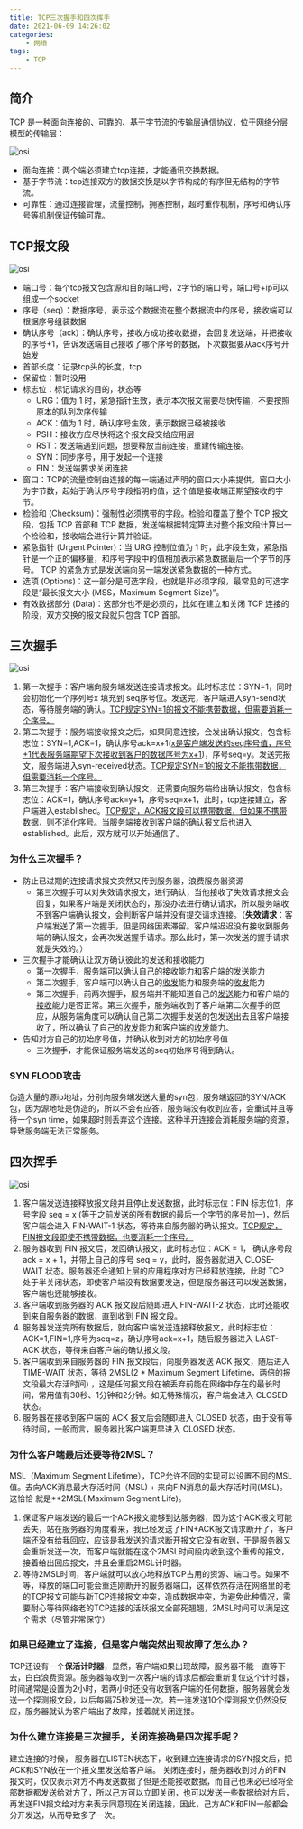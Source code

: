 ```yaml
---
title: TCP三次握手和四次挥手
date: 2021-06-09 14:26:02
categories:
    - 网络
tags:
    - TCP
---
```


## 简介

TCP 是一种面向连接的、可靠的、基于字节流的传输层通信协议，位于网络分层模型的传输层：

![osi](https://102er.github.io/images/osi-model.png)

- 面向连接：两个端必须建立tcp连接，才能通讯交换数据。
- 基于字节流：tcp连接双方的数据交换是以字节构成的有序但无结构的字节流。
- 可靠性：通过连接管理，流量控制，拥塞控制，超时重传机制，序号和确认序号等机制保证传输可靠。

<!-- more -->

## TCP报文段

![osi](https://102er.github.io/images/tcp-bw.png)

- 端口号：每个tcp报文包含源和目的端口号，2字节的端口号，端口号+ip可以组成一个socket
- 序号（seq）：数据序号，表示这个数据流在整个数据流中的序号，接收端可以根据序号组装数据
- 确认序号（ack）：确认序号，接收方成功接收数据，会回复发送端，并把接收的序号+1，告诉发送端自己接收了哪个序号的数据，下次数据要从ack序号开始发
- 首部长度：记录tcp头的长度，tcp
- 保留位：暂时没用
- 标志位：标记请求的目的，状态等
  - URG：值为 1 时，紧急指针生效，表示本次报文需要尽快传输，不要按照原本的队列次序传输
  - ACK：值为 1 时，确认序号生效，表示数据已经被接收
  - PSH：接收方应尽快将这个报文段交给应用层
  - RST：发送端遇到问题，想要释放当前连接，重建传输连接。
  - SYN：同步序号，用于发起一个连接
  - FIN：发送端要求关闭连接
- 窗口：TCP的流量控制由连接的每一端通过声明的窗口大小来提供。窗口大小为字节数，起始于确认序号字段指明的值，这个值是接收端正期望接收的字节。
- 检验和 (Checksum)：强制性必须携带的字段。检验和覆盖了整个 TCP 报文段，包括 TCP 首部和 TCP 数据，发送端根据特定算法对整个报文段计算出一个检验和，接收端会进行计算并验证。
- 紧急指针 (Urgent Pointer)：当 URG 控制位值为 1 时，此字段生效，紧急指针是一个正的偏移量，和序号字段中的值相加表示紧急数据最后一个字节的序号。 TCP 的紧急方式是发送端向另一端发送紧急数据的一种方式。
- 选项 (Options)：这一部分是可选字段，也就是非必须字段，最常见的可选字段是“最长报文大小 (MSS，Maximum Segment Size)”。
- 有效数据部分 (Data)：这部分也不是必须的，比如在建立和关闭 TCP 连接的阶段，双方交换的报文段就只包含 TCP 首部。

## 三次握手

![osi](https://102er.github.io/images/tcp-3ws.png)

1. 第一次握手：客户端向服务端发送连接请求报文。此时标志位：SYN=1，同时会初始化一个序列号x 填充到 seq序号位。发送完，客户端进入syn-send状态，等待服务端的确认。<u>TCP规定SYN=1的报文不能携带数据，但需要消耗一个序号。</u>
2. 第二次握手：服务端接收报文之后，如果同意连接，会发出确认报文，包含标志位：SYN=1,ACK=1，确认序号ack=x+1(<u>x是客户端发送的seq序号值，序号+1代表服务端期望下次接收到客户的数据序号为x+1</u>)，序号seq=y。发送完报文，服务端进入syn-received状态。<u>TCP规定SYN=1的报文不能携带数据，但需要消耗一个序号。</u>
3. 第三次握手：客户端接收到确认报文，还需要向服务端给出确认报文，包含标志位：ACK=1，确认序号ack=y+1，序号seq=x+1，此时，tcp连接建立，客户端进入established。<u>TCP规定，ACK报文段可以携带数据，但如果不携带数据，则不消化序号。</u>当服务端接收到客户端的确认报文后也进入established。此后，双方就可以开始通信了。

### 为什么三次握手？

- 防止已过期的连接请求报文突然又传到服务器，浪费服务器资源
  - 第三次握手可以对失效请求报文，进行确认，当他接收了失效请求报文会回复，如果客户端是关闭状态的，那没办法进行确认请求，所以服务端收不到客户端确认报文，会判断客户端并没有提交请求连接。（**失效请求**：客户端发送了第一次握手，但是网络因素滞留。客户端迟迟没有接收到服务端的确认报文，会再次发送握手请求。那么此时，第一次发送的握手请求就是失效的。）
- 三次握手才能确认让双方确认彼此的发送和接收能力
  - 第一次握手，服务端可以确认自己的<u>接收</u>能力和客户端的<u>发送</u>能力 
  - 第二次握手，客户端可以确认自己的<u>收发</u>能力和服务端的<u>收发</u>能力 
  - 第三次握手，前两次握手，服务端并不能知道自己的<u>发送</u>能力和客户端的<u>接收</u>能力是否正常。第三次握手，服务端收到了客户端第二次握手的回应，从服务端角度可以确认自己第二次握手发送的包发送出去且客户端接收了，所以确认了自己的<u>收发</u>能力和客户端的<u>收发</u>能力。
- 告知对方自己的初始序号值，并确认收到对方的初始序号值
     - 三次握手，才能保证服务端发送的seq初始序号得到确认。

### SYN FLOOD攻击

伪造大量的源ip地址，分别向服务端发送大量的syn包，服务端返回的SYN/ACK包，因为源地址是伪造的，所以不会有应答，服务端没有收到应答，会重试并且等待一个syn time，如果超时则丢弃这个连接。这种半开连接会消耗服务端的资源，导致服务端无法正常服务。

## **四次挥手**

![osi](https://102er.github.io/images/tcp-4hs.png)

1. 客户端发送连接释放报文段并且停止发送数据，此时标志位：FIN 标志位1，序号字段 seq = x (等于之前发送的所有数据的最后一个字节的序号加一)，然后客户端会进入 FIN-WAIT-1 状态，等待来自服务器的确认报文。<u>TCP规定，FIN报文段即使不携带数据，也要消耗一个序号。</u>
2. 服务器收到 FIN 报文后，发回确认报文，此时标志位：ACK = 1， 确认序号段 ack = x + 1，并带上自己的序号 seq = y，此时，服务器就进入 CLOSE-WAIT 状态。服务器还会通知上层的应用程序对方已经释放连接，此时 TCP 处于半关闭状态，即使客户端没有数据要发送，但是服务器还可以发送数据，客户端也还能够接收。
3. 客户端收到服务器的 ACK 报文段后随即进入 FIN-WAIT-2 状态，此时还能收到来自服务器的数据，直到收到 FIN 报文段。
4. 服务器发送完所有数据后，就向客户端发送连接释放报文，此时标志位：ACK=1,FIN=1,序号为seq=z，确认序号ack=x+1，随后服务器进入 LAST-ACK 状态，等待来自客户端的确认报文段。
5. 客户端收到来自服务器的 FIN 报文段后，向服务器发送 ACK 报文，随后进入 TIME-WAIT 状态，等待 2MSL(2 * Maximum Segment Lifetime，两倍的报文段最大存活时间) ，这是任何报文段在被丢弃前能在网络中存在的最长时间，常用值有30秒、1分钟和2分钟。如无特殊情况，客户端会进入 CLOSED 状态。
6. 服务器在接收到客户端的 ACK 报文后会随即进入 CLOSED 状态，由于没有等待时间，一般而言，服务器比客户端更早进入 CLOSED 状态。

### **为什么客户端最后还要等待2MSL？**

MSL（Maximum Segment Lifetime），TCP允许不同的实现可以设置不同的MSL值。去向ACK消息最大存活时间（MSL) + 来向FIN消息的最大存活时间(MSL)。这恰恰 就是**2MSL( Maximum Segment Life)。

1. 保证客户端发送的最后一个ACK报文能够到达服务器，因为这个ACK报文可能丢失，站在服务器的角度看来，我已经发送了FIN+ACK报文请求断开了，客户端还没有给我回应，应该是我发送的请求断开报文它没有收到，于是服务器又会重新发送一次，而客户端就能在这个2MSL时间段内收到这个重传的报文，接着给出回应报文，并且会重启2MSL计时器。
2. 等待2MSL时间，客户端就可以放心地释放TCP占用的资源、端口号。如果不等，释放的端口可能会重连刚断开的服务器端口，这样依然存活在网络里的老的TCP报文可能与新TCP连接报文冲突，造成数据冲突，为避免此种情况，需要耐心等待网络老的TCP连接的活跃报文全部死翘翘，2MSL时间可以满足这个需求（尽管非常保守）

### **如果已经建立了连接，但是客户端突然出现故障了怎么办？**

TCP还设有一个**保活计时器**，显然，客户端如果出现故障，服务器不能一直等下去，白白浪费资源。服务器每收到一次客户端的请求后都会重新复位这个计时器，时间通常是设置为2小时，若两小时还没有收到客户端的任何数据，服务器就会发送一个探测报文段，以后每隔75秒发送一次。若一连发送10个探测报文仍然没反应，服务器就认为客户端出了故障，接着就关闭连接。

### **为什么建立连接是三次握手，关闭连接确是四次挥手呢？**

建立连接的时候， 服务器在LISTEN状态下，收到建立连接请求的SYN报文后，把ACK和SYN放在一个报文里发送给客户端。 关闭连接时，服务器收到对方的FIN报文时，仅仅表示对方不再发送数据了但是还能接收数据，而自己也未必已经将全部数据都发送给对方了，所以己方可以立即关闭，也可以发送一些数据给对方后，再发送FIN报文给对方来表示同意现在关闭连接，因此，己方ACK和FIN一般都会分开发送，从而导致多了一次。
